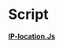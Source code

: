 # Script

**[IP-location.Js](https://raw.githubusercontent.com/Centralmatrix3/Scripts-Rules/master/Script/IP-location.Js)**
